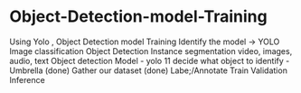 # Object-Detection-model-Training
Using Yolo , Object Detection model Training                           Identify the model -> YOLO  Image classification Object Detection Instance segmentation  video, images, audio, text  Object detection  Model - yolo 11 decide what object to identify - Umbrella (done)  Gather our dataset (done)  Labe;/Annotate  Train  Validation  Inference
